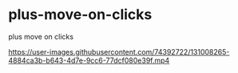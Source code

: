 # plus-move-on-clicks
plus move on clicks


https://user-images.githubusercontent.com/74392722/131008265-4884ca3b-b643-4d7e-9cc6-77dcf080e39f.mp4

